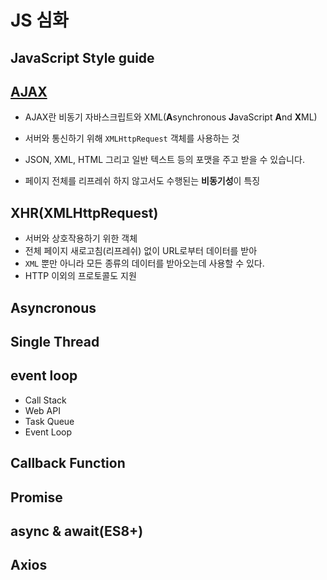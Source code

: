 # JS 심화

## JavaScript Style guide

## [AJAX](https://developer.mozilla.org/ko/docs/Web/Guide/AJAX)

- AJAX란 비동기 자바스크립트와 XML(**A**synchronous **J**avaScript **A**nd **X**ML)

- 서버와 통신하기 위해 `XMLHttpRequest` 객체를 사용하는 것
- JSON, XML, HTML 그리고 일반 텍스트 등의 포맷을 주고 받을 수 있습니다.
- 페이지 전체를 리프레쉬 하지 않고서도 수행된는 **비동기성**이 특징

## XHR(XMLHttpRequest)

- 서버와 상호작용하기 위한 객체
- 전체 페이지 새로고침(리프레쉬) 없이 URL로부터 데이터를 받아
- `XML` 뿐만 아니라 모든 종류의 데이터를 받아오는데 사용할 수 있다.
- HTTP 이외의 프로토콜도 지원

## Asyncronous

## Single Thread

## event loop

- Call Stack
- Web API
- Task Queue
- Event Loop

## Callback Function

## Promise

## async & await(ES8+)

## Axios

